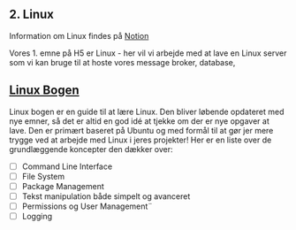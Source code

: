 ## 2. Linux 

Information om Linux findes på [Notion](https://mercantec.notion.site/h5-linux)

Vores 1. emne på H5 er Linux - her vil vi arbejde med at lave en Linux server som vi kan bruge til at hoste vores message broker, database, 

##  [Linux Bogen](https://mercantec.notion.site/linux-bogen)

Linux bogen er en guide til at lære Linux. Den bliver løbende opdateret med nye emner, så det er altid en god idé at tjekke om der er nye opgaver at lave. Den er primært baseret på Ubuntu og med formål til at gør jer mere trygge ved at arbejde med Linux i jeres projekter!
Her er en liste over de grundlæggende koncepter den dækker over:

- [ ] Command Line Interface
- [ ] File System
- [ ] Package Management
- [ ] Tekst manipulation både simpelt og avanceret
- [ ] Permissions og User Management¨
- [ ] Logging